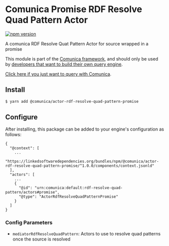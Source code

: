 # Comunica Promise RDF Resolve Quad Pattern Actor

[![npm version](https://badge.fury.io/js/%40comunica%2Factor-rdf-resolve-quad-pattern-promise.svg)](https://www.npmjs.com/package/@comunica/actor-rdf-resolve-quad-pattern-promise)

A comunica RDF Resolve Quat Pattern Actor for source wrapped in a promise

This module is part of the [Comunica framework](https://github.com/comunica/comunica),
and should only be used by [developers that want to build their own query engine](https://comunica.dev/docs/modify/).

[Click here if you just want to query with Comunica](https://comunica.dev/docs/query/).

## Install

```bash
$ yarn add @comunica/actor-rdf-resolve-quad-pattern-promise
```

## Configure

After installing, this package can be added to your engine's configuration as follows:
```text
{
  "@context": [
    ...
    "https://linkedsoftwaredependencies.org/bundles/npm/@comunica/actor-rdf-resolve-quad-pattern-promise/^1.0.0/components/context.jsonld"  
  ],
  "actors": [
    ...
    {
      "@id": "urn:comunica:default:rdf-resolve-quad-pattern/actors#promise",
      "@type": "ActorRdfResolveQuadPatternPromise"
    }
  ]
}
```

### Config Parameters

* `mediatorRdfResolveQuadPattern`: Actors to use to resolve quad patterns once the source is resolved
